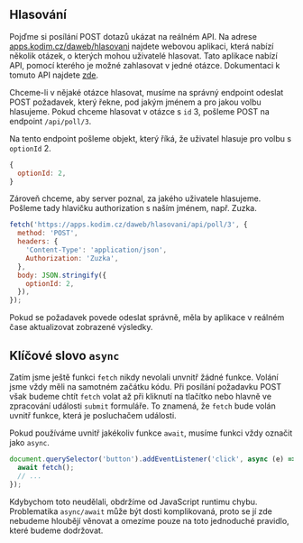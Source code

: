 ## Hlasování

Pojďme si posílání POST dotazů ukázat na reálném API. Na adrese [apps.kodim.cz/daweb/hlasovani](https://apps.kodim.cz/daweb/hlasovani) najdete webovou aplikaci, která nabízí několik otázek, o kterých mohou uživatelé hlasovat. Tato aplikace nabízí API, pomocí kterého je možné zahlasovat v jedné otázce. Dokumentaci k tomuto API najdete [zde](https://apps.kodim.cz/daweb/hlasovani/docs).

Chceme-li v nějaké otázce hlasovat, musíme na správný endpoint odeslat POST požadavek, který řekne, pod jakým jménem a pro jakou volbu hlasujeme. Pokud chceme hlasovat v otázce s `id` 3, pošleme POST na endpoint `/api/poll/3`.

Na tento endpoint pošleme objekt, který říká, že uživatel hlasuje pro volbu s `optionId` 2.

```js
{
  optionId: 2,
}
```

Zároveň chceme, aby server poznal, za jakého uživatele hlasujeme. Pošleme tady hlavičku authorization s naším jménem, např. Zuzka.

```js
fetch('https://apps.kodim.cz/daweb/hlasovani/api/poll/3', {
  method: 'POST',
  headers: {
    'Content-Type': 'application/json',
    Authorization: 'Zuzka',
  },
  body: JSON.stringify({
    optionId: 2,
  }),
});
```

Pokud se požadavek povede odeslat správně, měla by aplikace v reálném čase aktualizovat zobrazené výsledky.

## Klíčové slovo `async`

Zatím jsme ještě funkci `fetch` nikdy nevolali unvnitř žádné funkce. Volání jsme vždy měli na samotném začátku kódu. Při posílání požadavku POST však budeme chtít `fetch` volat až při kliknutí na tlačítko nebo hlavně ve zpracování události `submit` formuláře. To znamená, že `fetch` bude volán uvnitř funkce, která je posluchačem události.

Pokud používáme uvnitř jakékoliv funkce `await`, musíme funkci vždy označit jako `async`.

```js
document.querySelector('button').addEventListener('click', async (e) => {
  await fetch();
  // ...
});
```

Kdybychom toto neudělali, obdržíme od JavaScript runtimu chybu. Problematika `async/await` může být dosti komplikovaná, proto se jí zde nebudeme hloubějí věnovat a omezíme pouze na toto jednoduché pravidlo, které budeme dodržovat.
